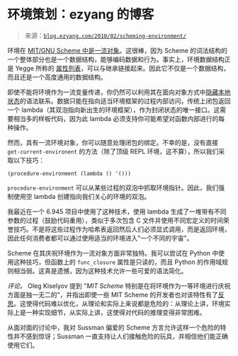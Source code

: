 <!--yml

category: 未分类

日期：2024-07-01 18:18:27

-->

# 环境策划：ezyang 的博客

> 来源：[`blog.ezyang.com/2010/02/scheming-environment/`](http://blog.ezyang.com/2010/02/scheming-environment/)

环境在 [MIT/GNU Scheme 中是一流对象](http://www.gnu.org/software/mit-scheme/documentation/mit-scheme-ref/Environment-Operations.html#Environment-Operations)。这很棒，因为 Scheme 的词法结构的一个整体部分也是一个数据结构，能够编码数据和行为。事实上，环境数据结构正是 Yegge 所称的 [属性列表](http://steve-yegge.blogspot.com/2008/10/universal-design-pattern.html)，可以与继承链接起来。因此它不仅是一个数据结构，而且还是一个高度通用的数据结构。

即使不能将环境作为一流变量传递，你仍然可以利用其在面向对象方式中[隐藏本地状态](http://mitpress.mit.edu/sicp/full-text/book/book-Z-H-21.html#%_sec_3.2.3)的语法联系。数据只能在指向适当环境框架的过程内部访问，传统上闭包返回一个 lambda（其双泡指向新出生的环境框架），作为封闭状态的唯一接口。这需要相当多的样板代码，因为此 lambda 必须支持你可能希望对函数内部进行的每种操作。

然而，具有一流环境对象，你可以随意处理闭包的绑定。不幸的是，没有直接 `get-current-environent` 的方法（除了顶级 REPL 环境，这不算），所以我们采取以下技巧：

```
(procedure-environment (lambda () '()))

```

`procedure-environment` 可以从某些过程的双泡中抓取环境指针。因此，我们强制使用空 lambda 创建指向我们关心的环境的双泡。

我最近在一个 6.945 项目中使用了这种技术，使用 lambda 生成了一堆带有不同参数的过程（鼓励代码重用），类似于多次包含 C 文件并使用不同宏定义的时间荣誉技巧。不是将这些过程作为哈希表返回然后人们必须显式调用，而是返回环境，因此任何消费者都可以通过使用适当的环境进入"一个不同的宇宙"。

Scheme 在其庆祝环境作为一流对象方面非常独特。我可以尝试在 Python 中使用这种技巧，但函数上的 `func_closure` 属性是只读的，而且 Python 的作用域规则相当弱。这真是遗憾，因为这种技术允许一些可爱的语法简化。

*评论。* Oleg Kiselyov 提到 "*MIT Scheme* 特别是在将环境作为一等环境进行庆祝方面是独一无二的"，并指出即使一些 MIT Scheme 的开发者也对该特性有了[反思](http://people.csail.mit.edu/gregs/ll1-discuss-archive-html/msg03947.html)。这使得代码难以优化，从理论和实际上来说都是危险的：从理论上讲，环境实际上是一种实现细节，从实际上讲，这使得对代码的推理变得非常困难。

从面对面的讨论中，我对 Sussman 偏爱的 Scheme 方言允许这样一个危险的特性并不感到惊讶；Sussman 一直支持让人们接触危险的玩具，并相信他们能正确使用它们。

